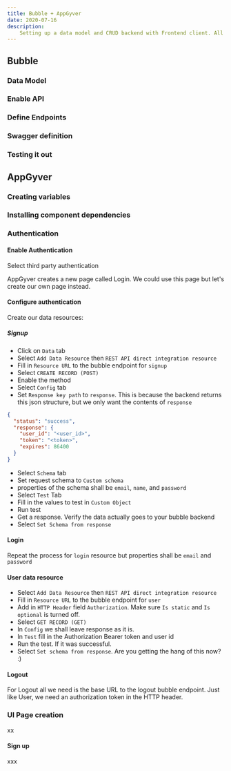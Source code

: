 ```yaml
---
title: Bubble + AppGyver
date: 2020-07-16
description:
    Setting up a data model and CRUD backend with Frontend client. All with no code
---
```


## Bubble 

### Data Model

### Enable API

### Define Endpoints

### Swagger definition

### Testing it out 


## AppGyver

### Creating variables

### Installing component dependencies

### Authentication

#### Enable Authentication
Select third party authentication

AppGyver creates a new page called Login. We could use this page but let's create our own page instead.

#### Configure authentication

Create our data resources:

##### Signup
- Click on ```Data``` tab
- Select ```Add Data Resource``` then ```REST API direct integration resource```
- Fill in ```Resource URL``` to the bubble endpoint for ```signup```
- Select ```CREATE RECORD (POST)```
- Enable the method
- Select ```Config``` tab
- Set ```Response key path``` to ```response```.
This is because the backend returns this json structure, but we only want the contents of ```response```
```json
{
  "status": "success",
  "response": {
    "user_id": "<user_id>",
    "token": "<token>",
    "expires": 86400
  }
}
```
- Select ```Schema``` tab
- Set request schema to ```Custom schema```
- properties of the schema shall be ```email```, ```name```, and ```password```
- Select ```Test``` Tab
- Fill in the values to test in ```Custom Object```
- Run test
- Get a response. Verify the data actually goes to your bubble backend
- Select ```Set Schema from response```


#### Login
Repeat the process for ```login``` resource but properties shall be ```email``` and ```password```

#### User data resource
- Select ```Add Data Resource``` then ```REST API direct integration resource```
- Fill in ```Resource URL``` to the bubble endpoint for ```user```
- Add in ```HTTP Header``` field ```Authorization```. Make sure ```Is static``` and ```Is optional``` is turned off.
- Select ```GET RECORD (GET)```
- In ```Config``` we shall leave response as it is.
- In ```Test``` fill in the Authorization Bearer token and user id 
- Run the test. If it was successful. 
- Select ```Set schema from response```. Are you getting the hang of this now? :)

#### Logout
For Logout all we need is the base URL to the logout bubble endpoint. 
Just like User, we need an authorization token in the HTTP header.



### UI Page creation
xx
#### Sign up
xxx